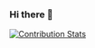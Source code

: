 ### Hi there 👋
[![Contribution Stats](https://github-contribution-stats.vercel.app/api/?username=Lxk-Kallen)](https://github.com/LordDashMe/github-contribution-stats/)

<!--
**Lxk-Kallen/Lxk-Kallen** is a ✨ _special_ ✨ repository because its `README.md` (this file) appears on your GitHub profile.

Here are some ideas to get you started:

- 🔭 I’m currently working on ...
- 🌱 I’m currently learning ...
- 👯 I’m looking to collaborate on ...
- 🤔 I’m looking for help with ...
- 💬 Ask me about ...
- 📫 How to reach me: ...
- 😄 Pronouns: ...
- ⚡ Fun fact: ...
-->

